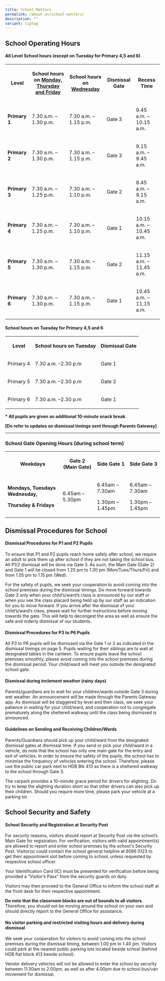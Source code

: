 ```yaml
---
title: School Matters
permalink: /about-us/school-matters/
description: ""
variant: tiptap
---
```

<h2>School Operating Hours</h2><h4>All Level School hours (except on Tuesday for Primary 4,5 and 6)</h4><table><tbody><tr><th rowspan="1" colspan="1"><p>Level</p></th><th rowspan="1" colspan="1"><p>School hours on <u>Monday, Thursday and Friday</u></p></th><th rowspan="1" colspan="1"><p>School hours on <u>Wednesday</u></p></th><th rowspan="1" colspan="1"><p>Dismissal Gate</p></th><th rowspan="1" colspan="1"><p>Recess Time</p></th></tr><tr><td rowspan="1" colspan="1"><p><strong>Primary 1</strong></p></td><td rowspan="1" colspan="1"><p>7.30 a.m. – 1.30 p.m.</p></td><td rowspan="1" colspan="1"><p>7.30 a.m. – 1.15 p.m.</p></td><td rowspan="1" colspan="1"><p>Gate 3</p></td><td rowspan="1" colspan="1"><p>9.45 a.m. – 10.15 a.m.</p></td></tr><tr><td rowspan="1" colspan="1"><p><strong>Primary 2</strong></p></td><td rowspan="1" colspan="1"><p>7.30 a.m. – 1.30 p.m.</p></td><td rowspan="1" colspan="1"><p>7.30 a.m. – 1.15 p.m.</p></td><td rowspan="1" colspan="1"><p>Gate 3</p></td><td rowspan="1" colspan="1"><p>9.15 a.m. – 9.45 a.m.</p></td></tr><tr><td rowspan="1" colspan="1"><p><strong>Primary 3</strong></p></td><td rowspan="1" colspan="1"><p>7.30 a.m. – 1.25 p.m.</p></td><td rowspan="1" colspan="1"><p>7.30 a.m. – 1.10 p.m.</p></td><td rowspan="1" colspan="1"><p>Gate 2</p></td><td rowspan="1" colspan="1"><p>8.45 a.m. – 9.15 a.m.</p></td></tr><tr><td rowspan="1" colspan="1"><p><strong>Primary 4</strong></p></td><td rowspan="1" colspan="1"><p>7.30 a.m. – 1.25 p.m.</p></td><td rowspan="1" colspan="1"><p>7.30 a.m. – 1.10 p.m.</p></td><td rowspan="1" colspan="1"><p>Gate 1</p></td><td rowspan="1" colspan="1"><p>10.15 a.m. – 10.45 a.m.</p></td></tr><tr><td rowspan="1" colspan="1"><p><strong>Primary 5</strong></p></td><td rowspan="1" colspan="1"><p>7.30 a.m. – 1.30 p.m.</p></td><td rowspan="1" colspan="1"><p>7.30 a.m. – 1.15 p.m.</p></td><td rowspan="1" colspan="1"><p>Gate 2</p></td><td rowspan="1" colspan="1"><p>11.15 a.m. – 11.45 a.m.</p></td></tr><tr><td rowspan="1" colspan="1"><p><strong>Primary 6</strong></p></td><td rowspan="1" colspan="1"><p>7.30 a.m. – 1.30 p.m.</p></td><td rowspan="1" colspan="1"><p>7.30 a.m. – 1.15 p.m.</p></td><td rowspan="1" colspan="1"><p>Gate 1</p></td><td rowspan="1" colspan="1"><p>10.45 a.m. – 11.15 a.m.</p></td></tr></tbody></table><p></p><h4>School hours on Tuesday for Primary 4,5 and 6</h4><table><tbody><tr><th rowspan="1" colspan="1"><p>Level</p></th><th rowspan="1" colspan="1"><p>School hours on Tuesday</p></th><th rowspan="1" colspan="1"><p>Dismissal Gate</p></th></tr><tr><td rowspan="1" colspan="1"><p>Primary 4</p></td><td rowspan="1" colspan="1"><p>7.30 a.m. –2.30 p.m</p></td><td rowspan="1" colspan="1"><p>Gate 1</p></td></tr><tr><td rowspan="1" colspan="1"><p>Primary 5</p></td><td rowspan="1" colspan="1"><p>7.30 a.m. –2.30 p.m</p></td><td rowspan="1" colspan="1"><p>Gate 2</p></td></tr><tr><td rowspan="1" colspan="1"><p>Primary 6</p></td><td rowspan="1" colspan="1"><p>7.30 a.m. –2.30 p.m</p></td><td rowspan="1" colspan="1"><p>Gate 1</p></td></tr></tbody></table><p><strong>* All pupils are given an additional 10-minute snack break.</strong></p><p><strong>[Do refer to updates on dismissal timings sent through Parents Gateway]</strong></p><hr><h3>School Gate Opening Hours (during school term)</h3><table><tbody><tr><th rowspan="1" colspan="1"><p>Weekdays</p></th><th rowspan="1" colspan="1"><p>Gate 2 (Main Gate)</p></th><th rowspan="1" colspan="1"><p>Side Gate 1</p></th><th rowspan="1" colspan="1"><p>Side Gate 3</p></th></tr><tr><td rowspan="1" colspan="1"><p><strong>Mondays, Tuesdays Wednesday,</strong></p><p><strong>Thursday &amp; Fridays</strong></p></td><td rowspan="1" colspan="1"><p>6.45am – 5.30pm</p></td><td rowspan="1" colspan="1"><p>6.45am – 7.30am</p><p></p><p>1.30pm – 1.45pm</p></td><td rowspan="1" colspan="1"><p>6.45am – 7.30am</p><p></p><p>1.30pm – 1.45pm</p></td></tr></tbody></table><h2>Dismissal Procedures for School</h2><h4>Dismissal Procedures for P1 and P2 Pupils</h4><p>To ensure that P1 and P2 pupils reach home safely after school, we require an adult to pick them up after school if they are not taking the school bus. All P1/2 dismissal will be done via Gate 3. As such, the Main Gate (Gate 2) and Gate 1 will be closed from 1.20 pm to 1.30 pm (Mon/Tues/Thurs/Fri) and from 1.05 pm to 1.15 pm (Wed).</p><p>For the safety of pupils, we seek your cooperation to avoid coming into the school premises during the dismissal timings. Do move forward towards Gate 3 only when your child’s/ward’s class is announced by our staff or when you see the class placard being held up by our staff as an indication for you to move forward. If you arrive after the dismissal of your child’s/ward’s class, please wait for further instructions before moving towards the gate. This will help to decongest the area as well as ensure the safe and orderly dismissal of our students.</p><h4>Dismissal Procedures for P3 to P6 Pupils</h4><p>All P3 to P6 pupils will be dismissed via the Gate 1 or 2 as indicated in the dismissal timings on page 5. Pupils waiting for their siblings are to wait at designated tables in the canteen. To ensure pupils leave the school premises smoothly, please avoid coming into the school premises during the dismissal period. Your child/ward will meet you outside the designated school gate.</p><h4>Dismissal during inclement weather (rainy days)</h4><p>Parents/guardians are to wait for your children/wards outside Gate 3 during wet weather. An announcement will be made through the Parents Gateway app. As dismissal will be staggered by level and then class, we seek your patience in waiting for your child/ward, and cooperation not to congregate prematurely along the sheltered walkway until the class being dismissed is announced.</p><h4>Guidelines on Sending and Receiving Children/Wards</h4><p>Parents/Guardians should pick up your child/ward from the designated dismissal gates at dismissal time. If you send or pick your child/ward in a vehicle, do note that the school has only one main gate for the entry and exit of vehicles. In order to ensure the safety of the pupils, the school has to minimise the frequency of vehicles entering the school. Therefore, please use the public car park next to HDB Blk 413 as there is a sheltered walkway to the school through Gate 3.</p><p>The carpark provides a 10-minute grace period for drivers for alighting. Do try to keep the alighting duration short so that other drivers can also pick up their children. Should you require more time, please park your vehicle at a parking lot.</p><h2>School Security and Safety</h2><h4>School Security and Registration at Security Post</h4><p>For security reasons, visitors should report at Security Post via the school’s Main Gate for registration.&nbsp;For verification, visitors with valid appointment(s) are allowed to report and enter school premises by the school's Security Post. Visitor(s) could contact the school general helpline at 6586 0123 to get their appointment slot before coming to school, unless requested by respective school officer.</p><p>Your Identification Card (IC) must be presented for verification before being provided a “Visitor’s Pass” from the security guards on duty.</p><p>Visitors may then proceed to the General Office to inform the school staff at the front desk for their respective appointment.</p><p><strong>Do note that the classroom blocks are out of bounds to all visitors</strong>. Therefore, you should not be moving around the school on your own and should directly report to the General Office for assistance.</p><h4>No visitor parking and restricted visiting hours and delivery during dismissal</h4><p>We seek your cooperation for visitors to avoid coming into the school premises during the dismissal timing, between 1.00 pm to 1.40 pm. Visitors could park at the nearest public parking lots located beside school (behind HDB flat block 413 beside school).</p><p>Vendor delivery vehicles will not be allowed to enter the school by security between 11.30am to 2.00pm, as well as after 4.00pm due to school bus/van movement for dismissal.</p>